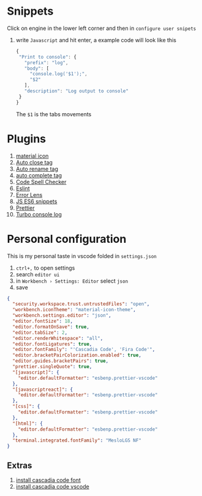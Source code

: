 # Snippets

Click on engine in the lower left corner and then in `configure user snipets`

1. write `Javascript` and hit enter, a example code will look like this

   ```javascript
   {
    "Print to console": {
      "prefix": "log",
      "body": [
        "console.log('$1');",
        "$2"
      ],
      "description": "Log output to console"
    }
   }
   ```

   The `$1` is the tabs movements

# Plugins

1. [material icon](https://marketplace.visualstudio.com/items?itemName=PKief.material-icon-theme)
2. [Auto close tag](https://marketplace.visualstudio.com/items?itemName=formulahendry.auto-close-tag)
3. [Auto rename tag](https://marketplace.visualstudio.com/items?itemName=formulahendry.auto-rename-tag)
4. [auto complete tag](https://marketplace.visualstudio.com/items?itemName=formulahendry.auto-complete-tag)
5. [Code Spell Checker](https://marketplace.visualstudio.com/items?itemName=streetsidesoftware.code-spell-checker)
6. [Eslint](https://marketplace.visualstudio.com/items?itemName=dbaeumer.vscode-eslint)
7. [Error Lens](https://marketplace.visualstudio.com/items?itemName=usernamehw.errorlens)
8. [JS ES6 snippets](https://marketplace.visualstudio.com/items?itemName=xabikos.JavaScriptSnippets)
9. [Prettier](https://marketplace.visualstudio.com/items?itemName=esbenp.prettier-vscode)
10. [Turbo console log](https://marketplace.visualstudio.com/items?itemName=ChakrounAnas.turbo-console-log)

# Personal configuration

This is my personal taste in vscode folded in `settings.json`

1. `ctrl+,` to open settings
2. search `editor ui`
3. in `Workbench › Settings: Editor` select `json`
4. save

```json
{
  "security.workspace.trust.untrustedFiles": "open",
  "workbench.iconTheme": "material-icon-theme",
  "workbench.settings.editor": "json",
  "editor.fontSize": 18,
  "editor.formatOnSave": true,
  "editor.tabSize": 2,
  "editor.renderWhitespace": "all",
  "editor.fontLigatures": true,
  "editor.fontFamily": "'Cascadia Code', 'Fira Code'",
  "editor.bracketPairColorization.enabled": true,
  "editor.guides.bracketPairs": true,
  "prettier.singleQuote": true,
  "[javascript]": {
    "editor.defaultFormatter": "esbenp.prettier-vscode"
  },
  "[javascriptreact]": {
    "editor.defaultFormatter": "esbenp.prettier-vscode"
  },
  "[css]": {
    "editor.defaultFormatter": "esbenp.prettier-vscode"
  },
  "[html]": {
    "editor.defaultFormatter": "esbenp.prettier-vscode"
  },
  "terminal.integrated.fontFamily": "MesloLGS NF"
}
```

## Extras

1. [install cascadia code font](https://www.youtube.com/watch?v=PaAT5n4fEcY&t=207s)
2. [install cascadia code vscode](https://www.youtube.com/watch?v=_r511M0Yzq0)
